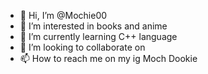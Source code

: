 - 👋 Hi, I’m @Mochie00
- 👀 I’m interested in books and anime
- 🌱 I’m currently learning C++ language
- 💞️ I’m looking to collaborate on 
- 📫 How to reach me on my ig Moch Dookie

<!---
Mochie00/Mochie00 is a ✨ special ✨ repository because its `README.md` (this file) appears on your GitHub profile.
You can click the Preview link to take a look at your changes.
--->
